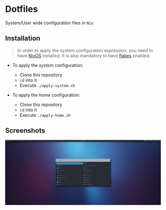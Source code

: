 # Dotfiles
System/User wide configuration files in `Nix`

## Installation

> In order to apply the system configuration expression, you need to have [NixOS](https://nixos.org/) installed. It is also mandatory to have [flakes](https://nixos.wiki/wiki/Flakes) enabled.

* To apply the *system* configuration:
    * Clone this repository
    * `cd` into it
    * Execute `./apply-system.sh`

* To apply the *home* configuration:
    * Clone this repository
    * `cd` into it
    * Execute `./apply-home.sh`

## Screenshots
![screenshot1](./res/screenshot_1.png)
